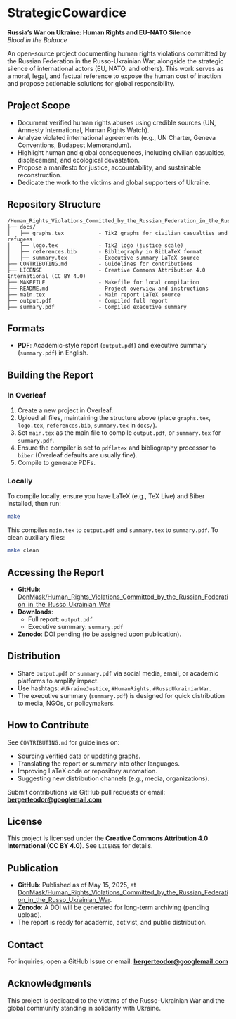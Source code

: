 # StrategicCowardice

**Russia’s War on Ukraine: Human Rights and EU-NATO Silence**  
*Blood in the Balance*  

An open-source project documenting human rights violations committed by the Russian Federation in the Russo-Ukrainian War, alongside the strategic silence of international actors (EU, NATO, and others). This work serves as a moral, legal, and factual reference to expose the human cost of inaction and propose actionable solutions for global responsibility.

## Project Scope
- Document verified human rights abuses using credible sources (UN, Amnesty International, Human Rights Watch).
- Analyze violated international agreements (e.g., UN Charter, Geneva Conventions, Budapest Memorandum).
- Highlight human and global consequences, including civilian casualties, displacement, and ecological devastation.
- Propose a manifesto for justice, accountability, and sustainable reconstruction.
- Dedicate the work to the victims and global supporters of Ukraine.

## Repository Structure
```
/Human_Rights_Violations_Committed_by_the_Russian_Federation_in_the_Russo_Ukrainian_War/
├── docs/
│   ├── graphs.tex           - TikZ graphs for civilian casualties and refugees
│   ├── logo.tex             - TikZ logo (justice scale)
│   ├── references.bib       - Bibliography in BibLaTeX format
│   ├── summary.tex          - Executive summary LaTeX source
├── CONTRIBUTING.md          - Guidelines for contributions
├── LICENSE                  - Creative Commons Attribution 4.0 International (CC BY 4.0)
├── MAKEFILE                 - Makefile for local compilation
├── README.md                - Project overview and instructions
├── main.tex                 - Main report LaTeX source
├── output.pdf               - Compiled full report
├── summary.pdf              - Compiled executive summary
```

## Formats
- **PDF**: Academic-style report (`output.pdf`) and executive summary (`summary.pdf`) in English.

## Building the Report

### In Overleaf
1. Create a new project in Overleaf.
2. Upload all files, maintaining the structure above (place `graphs.tex`, `logo.tex`, `references.bib`, `summary.tex` in `docs/`).
3. Set `main.tex` as the main file to compile `output.pdf`, or `summary.tex` for `summary.pdf`.
4. Ensure the compiler is set to `pdflatex` and bibliography processor to `biber` (Overleaf defaults are usually fine).
5. Compile to generate PDFs.

### Locally
To compile locally, ensure you have LaTeX (e.g., TeX Live) and Biber installed, then run:
```bash
make
```
This compiles `main.tex` to `output.pdf` and `summary.tex` to `summary.pdf`. To clean auxiliary files:
```bash
make clean
```

## Accessing the Report
- **GitHub**: [DonMask/Human_Rights_Violations_Committed_by_the_Russian_Federation_in_the_Russo_Ukrainian_War](https://github.com/DonMask/Human_Rights_Violations_Committed_by_the_Russian_Federation_in_the_Russo_Ukrainian_War)
- **Downloads**:
  - Full report: `output.pdf`
  - Executive summary: `summary.pdf`
- **Zenodo**: DOI pending (to be assigned upon publication).

## Distribution
- Share `output.pdf` or `summary.pdf` via social media, email, or academic platforms to amplify impact.
- Use hashtags: `#UkraineJustice`, `#HumanRights`, `#RussoUkrainianWar`.
- The executive summary (`summary.pdf`) is designed for quick distribution to media, NGOs, or policymakers.

## How to Contribute
See `CONTRIBUTING.md` for guidelines on:
- Sourcing verified data or updating graphs.
- Translating the report or summary into other languages.
- Improving LaTeX code or repository automation.
- Suggesting new distribution channels (e.g., media, organizations).

Submit contributions via GitHub pull requests or email: **bergerteodor@googlemail.com**

## License
This project is licensed under the **Creative Commons Attribution 4.0 International (CC BY 4.0)**. See `LICENSE` for details.

## Publication
- **GitHub**: Published as of May 15, 2025, at [DonMask/Human_Rights_Violations_Committed_by_the_Russian_Federation_in_the_Russo_Ukrainian_War](https://github.com/DonMask/Human_Rights_Violations_Committed_by_the_Russian_Federation_in_the_Russo_Ukrainian_War).
- **Zenodo**: A DOI will be generated for long-term archiving (pending upload).
- The report is ready for academic, activist, and public distribution.

## Contact
For inquiries, open a GitHub Issue or email: **bergerteodor@googlemail.com**

## Acknowledgments
This project is dedicated to the victims of the Russo-Ukrainian War and the global community standing in solidarity with Ukraine.  
